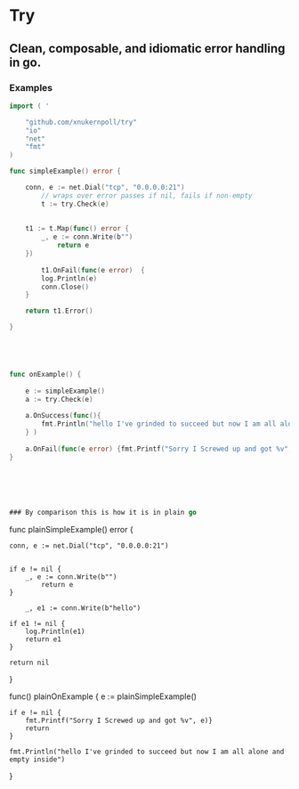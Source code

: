 # Try

## Clean, composable, and idiomatic error handling in go. 


### Examples 

```go
import ( '

    "github.com/xnukernpoll/try"
    "io"
    "net"
    "fmt"
)

func simpleExample() error {

	conn, e := net.Dial("tcp", "0.0.0.0:21") 
    	// wraps over error passes if nil, fails if non-empty  
    	t := try.Check(e)
    	
    
	t1 := t.Map(func() error {
		_, e := conn.Write(b"")
    		return e 
	})
    
    	t1.OnFail(func(e error)  {
		log.Println(e)
		conn.Close()
	}

	return t1.Error()

}





func onExample() {
	
    e := simpleExample()
    a := try.Check(e)
    
    a.OnSuccess(func(){
    	fmt.Println("hello I've grinded to succeed but now I am all alone and empty inside")
    } )
    
    a.OnFail(func(e error) {fmt.Printf("Sorry I Screwed up and got %v", e)} )
} 






### By comparison this is how it is in plain go
```

func plainSimpleExample() error {

	conn, e := net.Dial("tcp", "0.0.0.0:21") 
    	
    
	if e != nil {
		_, e := conn.Write(b"")
    		return e 
	}
    
    	_, e1 := conn.Write(b"hello")

	if e1 != nil {
		log.Println(e1)
		return e1
	}
	
	return nil 

}


func() plainOnExample {
	e := plainSimpleExample()

	if e != nil {
		fmt.Printf("Sorry I Screwed up and got %v", e)}
		return 
	}

	fmt.Println("hello I've grinded to succeed but now I am all alone and empty inside")
}

```
